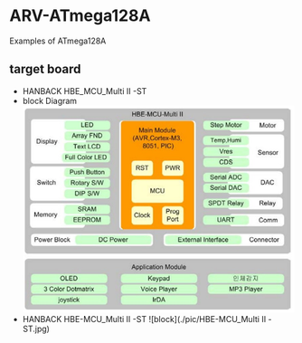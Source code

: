 # ARV-ATmega128A
Examples of ATmega128A
## target board
* HANBACK HBE_MCU_Multi II -ST 
* block Diagram
![block](./pic/block.jpg)
* HANBACK HBE-MCU_Multi II -ST
![block](./pic/HBE-MCU_Multi II -ST.jpg)
